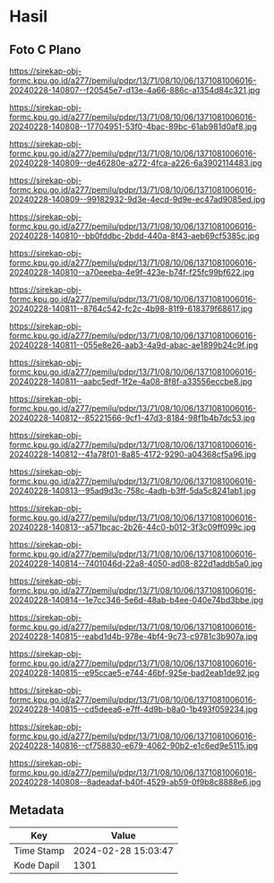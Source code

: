 # Hasil

## Foto C Plano

https://sirekap-obj-formc.kpu.go.id/a277/pemilu/pdpr/13/71/08/10/06/1371081006016-20240228-140807--f20545e7-d13e-4a66-886c-a1354d84c321.jpg

https://sirekap-obj-formc.kpu.go.id/a277/pemilu/pdpr/13/71/08/10/06/1371081006016-20240228-140808--17704951-53f0-4bac-89bc-61ab981d0af8.jpg

https://sirekap-obj-formc.kpu.go.id/a277/pemilu/pdpr/13/71/08/10/06/1371081006016-20240228-140809--de46280e-a272-4fca-a226-6a3902114483.jpg

https://sirekap-obj-formc.kpu.go.id/a277/pemilu/pdpr/13/71/08/10/06/1371081006016-20240228-140809--99182932-9d3e-4ecd-9d9e-ec47ad9085ed.jpg

https://sirekap-obj-formc.kpu.go.id/a277/pemilu/pdpr/13/71/08/10/06/1371081006016-20240228-140810--bb0fddbc-2bdd-440a-8f43-aeb69cf5385c.jpg

https://sirekap-obj-formc.kpu.go.id/a277/pemilu/pdpr/13/71/08/10/06/1371081006016-20240228-140810--a70eeeba-4e9f-423e-b74f-f25fc99bf622.jpg

https://sirekap-obj-formc.kpu.go.id/a277/pemilu/pdpr/13/71/08/10/06/1371081006016-20240228-140811--8764c542-fc2c-4b98-81f9-618379f68617.jpg

https://sirekap-obj-formc.kpu.go.id/a277/pemilu/pdpr/13/71/08/10/06/1371081006016-20240228-140811--055e8e26-aab3-4a9d-abac-ae1899b24c9f.jpg

https://sirekap-obj-formc.kpu.go.id/a277/pemilu/pdpr/13/71/08/10/06/1371081006016-20240228-140811--aabc5edf-1f2e-4a08-8f8f-a33556eccbe8.jpg

https://sirekap-obj-formc.kpu.go.id/a277/pemilu/pdpr/13/71/08/10/06/1371081006016-20240228-140812--85221566-9cf1-47d3-8184-98f1b4b7dc53.jpg

https://sirekap-obj-formc.kpu.go.id/a277/pemilu/pdpr/13/71/08/10/06/1371081006016-20240228-140812--41a78f01-8a85-4172-9290-a04368cf5a96.jpg

https://sirekap-obj-formc.kpu.go.id/a277/pemilu/pdpr/13/71/08/10/06/1371081006016-20240228-140813--95ad9d3c-758c-4adb-b3ff-5da5c8241ab1.jpg

https://sirekap-obj-formc.kpu.go.id/a277/pemilu/pdpr/13/71/08/10/06/1371081006016-20240228-140813--a571bcac-2b26-44c0-b012-3f3c09ff099c.jpg

https://sirekap-obj-formc.kpu.go.id/a277/pemilu/pdpr/13/71/08/10/06/1371081006016-20240228-140814--7401046d-22a8-4050-ad08-822d1addb5a0.jpg

https://sirekap-obj-formc.kpu.go.id/a277/pemilu/pdpr/13/71/08/10/06/1371081006016-20240228-140814--1e7cc346-5e6d-48ab-b4ee-040e74bd3bbe.jpg

https://sirekap-obj-formc.kpu.go.id/a277/pemilu/pdpr/13/71/08/10/06/1371081006016-20240228-140815--eabd1d4b-978e-4bf4-9c73-c9781c3b907a.jpg

https://sirekap-obj-formc.kpu.go.id/a277/pemilu/pdpr/13/71/08/10/06/1371081006016-20240228-140815--e95ccae5-e744-46bf-925e-bad2eab1de92.jpg

https://sirekap-obj-formc.kpu.go.id/a277/pemilu/pdpr/13/71/08/10/06/1371081006016-20240228-140815--cd5deea6-e7ff-4d9b-b8a0-1b493f059234.jpg

https://sirekap-obj-formc.kpu.go.id/a277/pemilu/pdpr/13/71/08/10/06/1371081006016-20240228-140816--cf758830-e679-4062-90b2-e1c6ed9e5115.jpg

https://sirekap-obj-formc.kpu.go.id/a277/pemilu/pdpr/13/71/08/10/06/1371081006016-20240228-140808--8adeadaf-b40f-4529-ab59-0f9b8c8888e6.jpg


## Metadata

| Key        | Value               |
| ---------- | ------------------- |
| Time Stamp | 2024-02-28 15:03:47 |
| Kode Dapil | 1301                |



